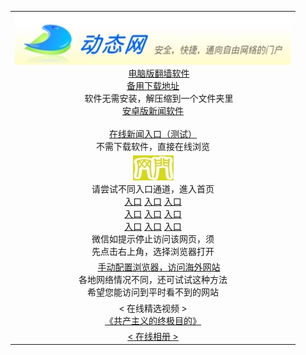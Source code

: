 <table>
  <tr>
    <td align=center>
      <img src="https://github.com/chengyuan98/up/blob/master/dtw.jpg" /><br/>
      <a href="https://git.io/fgp">电脑版翻墙软件</a><br/>
      <a href="https://raw.githubusercontent.com/opipe/Up/master/Tools/FG.zip">备用下载地址</a><br/>
      软件无需安装，解压缩到一个文件夹里<br/>
      <a href="https://github.com/hao369/a/raw/master/jygV2.2.2017082401.apk">安卓版新闻软件</a><br/><br/>
      <a href="https://github.com/cunzhen99/free99/blob/master/README.md">在线新闻入口（测试）</a><br/>
      不需下载软件，直接在线浏览<br/>
    </td>
  </tr>
  <tr>
    <td align=center>
      <img src="https://github.com/chengyuan98/up/blob/master/wm.jpg" /><br/>
      请尝试不同入口通道，進入首页<br/>
      <a href="https://s3.ap-south-1.amazonaws.com/ogatem/show.htm?from=oGateg">入口</a>
      <a href="https://s3.ap-northeast-2.amazonaws.com/ogates/show.htm?from=oGateg">入口</a>
      <a href="https://s3-ap-northeast-1.amazonaws.com/ogatet/show.htm?from=oGateg">入口</a><br/>
      <a href="https://s3-us-west-1.amazonaws.com/ogaten/show.htm?from=oGateg">入口</a>
      <a href="https://s3.us-east-2.amazonaws.com/ogateh/show.htm?from=oGateg">入口</a>
      <a href="https://s3.eu-central-1.amazonaws.com/ogatef/show.htm?from=oGateg">入口</a><br/>     
      <a href="https://s3.eu-west-2.amazonaws.com/ogatel/show.htm?from=oGateg">入口</a>
      <a href="https://s3.ca-central-1.amazonaws.com/ogatec/show.htm?from=oGateg">入口</a>
      <a href="https://s3-ap-southeast-2.amazonaws.com/ogatey/show.htm?from=oGateg">入口</a><br/>
      微信如提示停止访问该网页，须<br/>
      先点击右上角，选择浏览器打开<br/>
    </td>
  </tr>
  <tr>
    <td align=center>
      <a href="https://github.com/chengyuan98/pac/blob/master/README.md">手动配置浏览器，访问海外网站</a><br/>
      各地网络情况不同，还可试试这种方法<br/>
      希望您能访问到平时看不到的网站<br/>
    </td>
  </tr>
  <tr>
    <td align=center>
      < 在线精选视频 ><br/>
      <a href="https://s3-us-west-1.amazonaws.com/ogaten/show.htm?from=852#c838296">《共产主义的终极目的》</a><br/>
    </td>
  </tr>
  <tr>
    <td align=center>
      <a href="https://github.com/chengyuan98/gate/wiki">< 在线相册 ></a><br/>
    </td>
  </tr>
</table>

